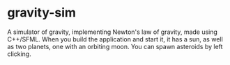 # gravity-sim
A simulator of gravity, implementing Newton's law of gravity, made using C++/SFML. When you build the application and start it, it has a sun, as well as two planets, one with an orbiting moon. You can spawn asteroids by left clicking.
